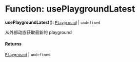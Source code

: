# Function: usePlaygroundLatest

**usePlaygroundLatest**(): [`Playground`](/auto-docs/fixed-layout-editor/classes/Playground.md) | `undefined`

从外部动态获取最新的 playground

#### Returns

[`Playground`](/auto-docs/fixed-layout-editor/classes/Playground.md) | `undefined`
